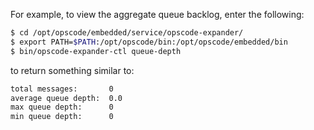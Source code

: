 For example, to view the aggregate queue backlog, enter the following:

``` bash
$ cd /opt/opscode/embedded/service/opscode-expander/
$ export PATH=$PATH:/opt/opscode/bin:/opt/opscode/embedded/bin
$ bin/opscode-expander-ctl queue-depth
```

to return something similar to:

``` bash
total messages:       0
average queue depth:  0.0
max queue depth:      0
min queue depth:      0
```